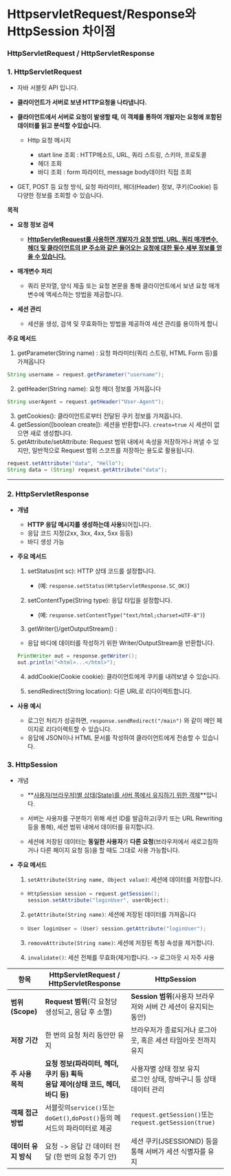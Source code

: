 # HttpservletRequest/Response와 HttpSession 차이점



### HttpServletRequest /  HttpServletResponse

### 1. **HttpServletRequest** 

- 자바 서블릿 API 입니다.

- **클라이언트가 서버로 보낸 HTTP요청을 나타냅니다.**

- **클라이언트에서 서버로 요청이 발생할 때, 이 객체를 통하여 개발자는 요청에 포함된 데이터를 읽고 분석할 수있습니다.**

  - Http 요청 메시지

    - start line 조회 : HTTP메소드, URL, 쿼리 스트링, 스키마, 프로토콜
    - 헤더 조회
    - 바디 조회 : form 파라미터, message body데이터 직접 조회

    

- GET, POST 등 요청 방식, 요청 파라미터, 헤더(Header) 정보, 쿠키(Cookie) 등 다양한 정보를 조회할 수 있습니다.



**목적**

- **요청 정보 검색**
  - <u>**HttpServletRequest를 사용하면 개발자가 요청 방법, URL, 쿼리 매개변수, 헤더 및 클라이언트의 IP 주소와 같은 들어오는 요청에 대한 필수 세부 정보를 얻을 수 있습니다.**</u>

- **매개변수 처리**
  - 쿼리 문자열, 양식 제출 또는 요청 본문을 통해 클라이언트에서 보낸 요청 매개변수에 액세스하는 방법을 제공합니다.

- **세션 관리**
  - 세션을 생성, 검색 및 무효화하는 방법을 제공하여 세션 관리를 용이하게 합니



**주요 메서드**

1. getParameter(String name) : 요청 파라미터(쿼리 스트링, HTML Form 등)를 가져옵니다

``` java
String username = request.getParameter("username");
```

2. getHeader(String name): 요청 헤더 정보를 가져옵니다

``` java
String userAgent = request.getHeader("User-Agent");
```

3. getCookies(): 클라이언트로부터 전달된 쿠키 정보를 가져옵니다.
4. getSession([boolean create]): 세션을 반환합니다. `create=true` 시 세션이 없으면 새로 생성합니다.
5. getAttribute/setAttribute: Request 범위 내에서 속성을 저장하거나 꺼낼 수 있지만, 일반적으로 Request 범위 스코프를 저장하는 용도로 활용됩니다.

``` java
request.setAttribute("data", "Hello");
String data = (String) request.getAttribute("data");
```







---

### 2. HttpServletResponse

- **개념**

  - **HTTP 응답 메시지를 생성하는데 사용**되어집니다.
  - 응답 코드 지정(2xx, 3xx, 4xx, 5xx 등등) 
  - 바디 생성 가능

- **주요 메서드**

  1. setStatus(int sc): HTTP 상태 코드를 설정합니다. 

     - (예: `response.setStatus(HttpServletResponse.SC_OK)`)

  2. setContentType(String type): 응답 타입을 설정합니다.

     - (예: `response.setContentType("text/html;charset=UTF-8")`)

  3.  getWriter()/getOutputStream() :

     - 응답 바디에 데이터를 작성하기 위한 Writer/OutputStream을 반환합니다.

     ```java
     PrintWriter out = response.getWriter();
     out.println("<html>...</html>");
     ```

  4. addCookie(Cookie cookie): 클라이언트에게 쿠키를 내려보낼 수 있습니다.

  5. sendRedirect(String location): 다른 URL로 리다이렉트합니다.

     

- **사용 예시**

  - 로그인 처리가 성공하면, `response.sendRedirect("/main")` 와 같이 메인 페이지로 리다이렉트할 수 있습니다.
  - 응답에 JSON이나 HTML 문서를 작성하여 클라이언트에게 전송할 수 있습니다.



### 3. HttpSession

- 개념

  - **<u>사용자(브라우저)별 상태(State)를 서버 쪽에서 유지하기 위한 객체</u>**입니다.

  - 서버는 사용자를 구분하기 위해 세션 ID를 발급하고(쿠키 또는 URL Rewriting 등을 통해), 세션 범위 내에서 데이터를 유지합니다.

  - 세션에 저장된 데이터는 **동일한 사용자**가 **다른 요청**(브라우저에서 새로고침하거나 다른 페이지 요청 등)을 할 때도 그대로 사용 가능합니다.



- **주요 메서드**

  1. `setAttribute(String name, Object value)`: 세션에 데이터를 저장합니다.

  - ``` java
    HttpSession session = request.getSession();
    session.setAttribute("loginUser", userObject);
    ```

  2. `getAttribute(String name)`: 세션에 저장된 데이터를 가져옵니다

  - ``` java
    User loginUser = (User) session.getAttribute("loginUser");
    ```

  3. `removeAttribute(String name)`: 세션에 저장된 특정 속성을 제거합니다.

  4. `invalidate()`: 세션 전체를 무효화(제거)합니다. -> 로그아웃 시 자주 사용



| 항목                 | HttpServletRequest / HttpServletResponse                     | HttpSession                                                  |
| -------------------- | ------------------------------------------------------------ | ------------------------------------------------------------ |
| **범위(Scope)**      | **Request 범위**(각 요청당 생성되고, 응답 후 소멸)           | **Session 범위**(사용자 브라우저와 서버 간 세션이 유지되는 동안) |
| **저장 기간**        | 한 번의 요청 처리 동안만 유지                                | 브라우저가 종료되거나 로그아웃, 혹은 세션 타임아웃 전까지 유지 |
| **주 사용 목적**     | **요청 정보(파라미터, 헤더, 쿠키 등) 획득<br />응답 제어(상태 코드, 헤더, 바디 등)** | 사용자별 상태 정보 유지<br />로그인 상태, 장바구니 등 상태 데이터 관리 |
| **객체 접근 방법**   | 서블릿의`service()`또는`doGet()`,`doPost()`등의 메서드의 파라미터로 제공 | `request.getSession()`또는`request.getSession(true)`         |
| **데이터 유지 방식** | 요청 -> 응답 간 데이터 전달 (한 번의 요청 주기 안)           | 세션 쿠키(JSESSIONID) 등을 통해 서버가 세션 식별자를 유지    |





